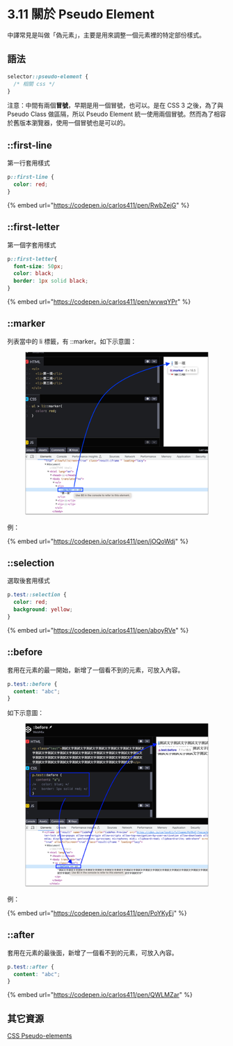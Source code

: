 # 3.11 關於 Pseudo Element

中譯常見是叫做「偽元素」，主要是用來調整一個元素裡的特定部份樣式。

## 語法

```css
selector::pseudo-element {
  /* 相關 css */
}
```

注意：中間有兩個**冒號**，早期是用一個冒號，也可以。是在 CSS 3 之後，為了與 Pseudo Class 做區隔，所以 Pseudo Element 統一使用兩個冒號。然而為了相容於舊版本瀏覽器，使用一個冒號也是可以的。



## ::first-line

第一行套用樣式

```css
p::first-line {
  color: red;
}
```

{% embed url="https://codepen.io/carlos411/pen/RwbZejG" %}



## ::first-letter

第一個字套用樣式

```css
p::first-letter{
  font-size: 50px;
  color: black;
  border: 1px solid black;
}
```

{% embed url="https://codepen.io/carlos411/pen/wvwqYPr" %}



## ::marker

列表當中的 li 標籤，有 ::marker。如下示意圖：

<figure><img src="../.gitbook/assets/li_marker.png" alt=""><figcaption></figcaption></figure>



例：

{% embed url="https://codepen.io/carlos411/pen/jOQoWdj" %}



## ::selection

選取後套用樣式

```css
p.test::selection {
  color: red;
  background: yellow;
}
```

{% embed url="https://codepen.io/carlos411/pen/aboyRVe" %}



## ::before

套用在元素的最一開始，新增了一個看不到的元素，可放入內容。

```css
p.test::before {
  content: "abc";
}
```

如下示意圖：



<figure><img src="../.gitbook/assets/el_before.png" alt=""><figcaption></figcaption></figure>



例：

{% embed url="https://codepen.io/carlos411/pen/PoYKyEj" %}

## ::after

套用在元素的最後面，新增了一個看不到的元素，可放入內容。

```css
p.test::after {
  content: "abc";
}
```

{% embed url="https://codepen.io/carlos411/pen/QWLMZar" %}



## 其它資源

[CSS Pseudo-elements](https://www.w3schools.com/css/css\_pseudo\_elements.asp)

